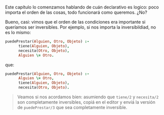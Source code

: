 Este capítulo lo comenzamos hablando de cuán declarativo es logico: poco importa el orden de las cosas, todo funcionará como queremos. ¿No?

Bueno, casi:  vimos que el orden de las condiciones era importante si queríamos ser inversibles. Por ejemplo, si nos importa la inversibildiad, no es lo mismo:

```prolog
puedePrestar(Alguien, Otro, Objeto) :-
      tiene(Alguien, Objeto),
      necesita(Otro, Objeto),
      Alguien \= Otro.
```

que:

```prolog
puedePrestar(Alguien, Otro, Objeto) :-
      Alguien \= Otro,
      tiene(Alguien, Objeto),
      necesita(Otro, Objeto).
```

> Veamos si nos acordamos bien: asumiendo que `tiene/2` y `necesita/2` son completamente inversibles, copiá en el editor y enviá la versión de `puedePrestar/3` que sea completamente inversible. 

